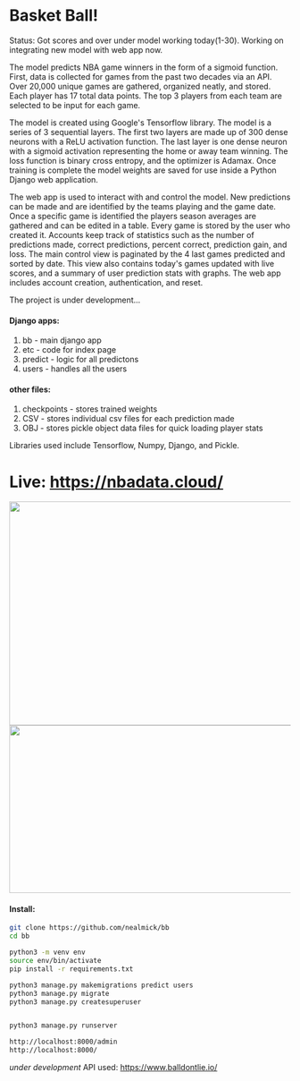 # Basket Ball!

Status: Got scores and over under model working today(1-30).  Working on integrating new model with web app now.

The model predicts NBA game winners in the form of a sigmoid function. First, data is collected for games from the past two decades via an API. Over 20,000 unique games are gathered, organized neatly, and stored.  Each player has 17 total data points.  The top 3 players from each team are selected to be input for each game.  

The model is created using Google's Tensorflow library. The model is a series of 3 sequential layers. The first two layers are made up of 300 dense neurons with a ReLU activation function. The last layer is one dense neuron with a sigmoid activation representing the home or away team winning. The loss function is binary cross entropy, and the optimizer is Adamax.  Once training is complete the model weights are saved for use inside a Python Django web application.  

The web app is used to interact with and control the model.  New predictions can be made and are identified by the teams playing and the game date.  Once a specific game is identified the players season averages are gathered and can be edited in a table.  Every game is stored by the user who created it.  Accounts keep track of statistics such as the number of predictions made,  correct predictions, percent correct, prediction gain, and loss.  The main control view is paginated by the 4 last games predicted and sorted by date.  This view also contains today's games updated with live scores, and a summary of user prediction stats with graphs.  The web app includes account creation, authentication, and reset.  

The project is under development...


#### Django apps:
1. bb - main django app
2. etc - code for index page
3. predict - logic for all predictons
4. users - handles all the users


#### other files:
1. checkpoints - stores trained weights
2. CSV - stores individual csv files for each prediction made
3. OBJ - stores pickle object data files for quick loading player stats

Libraries used include Tensorflow, Numpy, Django, and Pickle.
# Live: https://nbadata.cloud/




<img src="https://i.imgur.com/KIzXqh6.png" width="600" height="400" />
<img src="https://i.imgur.com/LY7u9xB.png" width="600" height="300" />


#### Install:
```bash
git clone https://github.com/nealmick/bb
cd bb

python3 -m venv env
source env/bin/activate
pip install -r requirements.txt

python3 manage.py makemigrations predict users
python3 manage.py migrate
python3 manage.py createsuperuser


python3 manage.py runserver

http://localhost:8000/admin
http://localhost:8000/

```
*under development*
API used: https://www.balldontlie.io/



